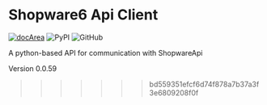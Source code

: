 # Shopware6 Api Client

[![docArea](https://img.shields.io/badge/docArea-0.0.59-%2340cbb1)](https://www.docarea.io/sachsmedia/shopware6-api/)
![PyPI](https://img.shields.io/pypi/v/shopwareapi)
![GitHub](https://img.shields.io/github/license/sachs-media/shopwareapi)

A python-based API for communication with ShopwareApi

Version 0.0.59
>>>>>>> bd559351efcf6d74f878a7b37a3f3e6809208f0f
